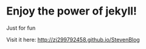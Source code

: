 Enjoy the power of jekyll!
=======

Just for fun

Visit it here: http://zj299792458.github.io/StevenBlog
